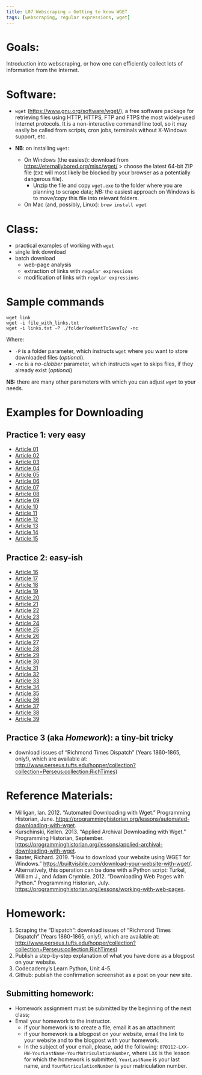 ```yaml
---
title: L07 Webscraping — Getting to know WGET
tags: [webscraping, regular expressions, wget]
---
```


# Goals:

Introduction into webscraping, or how one can efficiently collect lots of information from the Internet.

# Software:

* `wget` (<https://www.gnu.org/software/wget/>), a free software package for retrieving files using HTTP, HTTPS, FTP and FTPS the most widely-used Internet protocols. It is a non-interactive command line tool, so it may easily be called from scripts, cron jobs, terminals without X-Windows support, etc.

* **NB**: on installing `wget`:
	* On Windows (the easiest): download from <https://eternallybored.org/misc/wget/> > choose the latest 64-bit ZIP file (`EXE` will most likely be blocked by your browser as a potentially dangerous file).
		* Unzip the file and copy `wget.exe` to the folder where you are planning to scrape data; *NB:* the easiest approach on Windows is to move/copy this file into relevant folders. 
	* On Mac (and, possibly, Linux): `brew install wget`

# Class:

* practical examples of working with `wget`
* single link download
* batch download
	* web-page analysis
	* extraction of links with `regular expressions`
	* modification of links with `regular expressions`

# Sample commands

```
wget link
wget -i file_with_links.txt
wget -i links.txt -P ./folderYouWantToSaveTo/ -nc 
```

Where:

* `-P` is a folder parameter, which instructs `wget` where you want to store downloaded files (*optional*).
* `-nc` is a *no-clobber* parameter, which instructs `wget` to skips files, if they already exist (*optional*)

**NB:** there are many other parameters with which you can adjust `wget` to your needs.

# Examples for Downloading

## Practice 1: very easy

* [Article 01](https://univie-tnt-2019-fall.github.io/files/06/articles/1860-11-12_article_01.txt)
* [Article 02](https://univie-tnt-2019-fall.github.io/files/06/articles/1860-11-12_article_02.txt)
* [Article 03](https://univie-tnt-2019-fall.github.io/files/06/articles/1860-11-12_article_03.txt)
* [Article 04](https://univie-tnt-2019-fall.github.io/files/06/articles/1860-11-12_article_04.txt)
* [Article 05](https://univie-tnt-2019-fall.github.io/files/06/articles/1860-11-12_article_05.txt)
* [Article 06](https://univie-tnt-2019-fall.github.io/files/06/articles/1860-11-12_article_06.txt)
* [Article 07](https://univie-tnt-2019-fall.github.io/files/06/articles/1860-11-12_article_07.txt)
* [Article 08](https://univie-tnt-2019-fall.github.io/files/06/articles/1860-11-12_article_08.txt)
* [Article 09](https://univie-tnt-2019-fall.github.io/files/06/articles/1860-11-12_article_09.txt)
* [Article 10](https://univie-tnt-2019-fall.github.io/files/06/articles/1860-11-12_article_10.txt)
* [Article 11](https://univie-tnt-2019-fall.github.io/files/06/articles/1860-11-12_article_11.txt)
* [Article 12](https://univie-tnt-2019-fall.github.io/files/06/articles/1860-11-12_article_12.txt)
* [Article 13](https://univie-tnt-2019-fall.github.io/files/06/articles/1860-11-12_article_13.txt)
* [Article 14](https://univie-tnt-2019-fall.github.io/files/06/articles/1860-11-12_article_14.txt)
* [Article 15](https://univie-tnt-2019-fall.github.io/files/06/articles/1860-11-12_article_15.txt)

## Practice 2: easy-ish

* [Article 16](../../files/06/articles/1860-11-12_article_16.txt)
* [Article 17](../../files/06/articles/1860-11-12_article_17.txt)
* [Article 18](../../files/06/articles/1860-11-12_article_18.txt)
* [Article 19](../../files/06/articles/1860-11-12_article_19.txt)
* [Article 20](../../files/06/articles/1860-11-12_article_20.txt)
* [Article 21](../../files/06/articles/1860-11-12_article_21.txt)
* [Article 22](../../files/06/articles/1860-11-12_article_22.txt)
* [Article 23](../../files/06/articles/1860-11-12_article_23.txt)
* [Article 24](../../files/06/articles/1860-11-12_article_24.txt)
* [Article 25](../../files/06/articles/1860-11-12_article_25.txt)
* [Article 26](../../files/06/articles/1860-11-12_article_26.txt)
* [Article 27](../../files/06/articles/1860-11-12_article_27.txt)
* [Article 28](../../files/06/articles/1860-11-12_article_28.txt)
* [Article 29](../../files/06/articles/1860-11-12_article_29.txt)
* [Article 30](../../files/06/articles/1860-11-12_article_30.txt)
* [Article 31](../../files/06/articles/1860-11-12_article_31.txt)
* [Article 32](../../files/06/articles/1860-11-12_article_32.txt)
* [Article 33](../../files/06/articles/1860-11-12_article_33.txt)
* [Article 34](../../files/06/articles/1860-11-12_article_34.txt)
* [Article 35](../../files/06/articles/1860-11-12_article_35.txt)
* [Article 36](../../files/06/articles/1860-11-12_article_36.txt)
* [Article 37](../../files/06/articles/1860-11-12_article_37.txt)
* [Article 38](../../files/06/articles/1860-11-12_article_38.txt)
* [Article 39](../../files/06/articles/1860-11-12_article_39.txt)

## Practice 3 (aka *Homework*): a tiny-bit tricky

* download issues of “Richmond Times Dispatch” (Years 1860-1865, only!), which are available at: <http://www.perseus.tufts.edu/hopper/collection?collection=Perseus:collection:RichTimes>)

# Reference Materials:

* Milligan, Ian. 2012. “Automated Downloading with Wget.” Programming Historian, June. <https://programminghistorian.org/lessons/automated-downloading-with-wget>.
* Kurschinski, Kellen. 2013. “Applied Archival Downloading with Wget.” Programming Historian, September. <https://programminghistorian.org/lessons/applied-archival-downloading-with-wget>.
* Baxter, Richard. 2019. “How to download your website using WGET for Windows.” <https://builtvisible.com/download-your-website-with-wget/>.
* Alternatively, this operation can be done with a Python script: Turkel, William J., and Adam Crymble. 2012. “Downloading Web Pages with Python.” Programming Historian, July. <https://programminghistorian.org/lessons/working-with-web-pages>.

# Homework:

1. Scraping the “Dispatch”: download issues of “Richmond Times Dispatch” (Years 1860-1865, only!), which are available at: <http://www.perseus.tufts.edu/hopper/collection?collection=Perseus:collection:RichTimes>)
2. Publish a step-by-step explanation of what you have done as a blogpost on your website.
3. Codecademy’s Learn Python, Unit 4-5.
4. Github: publish the confirmation screenshot as a post on your new site.

## Submitting homework:

* Homework assignment must be submitted by the beginning of the next class;
* Email your homework to the instructor.
	* if your homework is to create a file, email it as an attachment
	* if your homework is a blogpost on your website, email the link to your website and to the blogpost with your homework.
	*  In the subject of your email, please, add the following: `070112-LXX-HW-YourLastName-YourMatriculationNumber`, where `LXX` is the lesson for which the homework is submitted, `YourLastName` is your last name, and `YourMatriculationNumber` is your matriculation number.